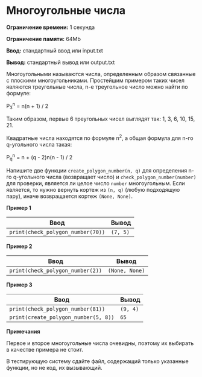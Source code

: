 # Многоугольные числа

**Ограничение времени:** 1 секунда

**Ограничение памяти:** 64Mb

**Ввод:** стандартный ввод или input.txt

**Вывод:** стандартный вывод или output.txt

Многоугольными называются числа, определенным образом связанные с плоскими многоугольниками. Простейшим примером таких чисел являются треугольные числа, n-е треугольное число можно найти по формуле:

P<sub>3</sub><sup>n</sup> = n(n + 1) / 2

Таким образом, первые 6 треугольных чисел выглядят так: 1, 3, 6, 10, 15, 21.

Квадратные числа находятся по формуле n<sup>2</sup>, а общая формула для n-го q-угольного числа такая:

P<sub>q</sub><sup>n</sup> = n + (q - 2)n(n - 1) / 2

Напишите две функции `create_polygon_number(n, q)` для определения n-го q-угольного числа (возвращает число) и `check_polygon_number(number)` для проверки, является ли целое число `number` многоугольным. Если является, то нужно вернуть кортеж из `(n, q)` (любую подходящую пару), иначе возвращается кортеж `(None, None)`.

**Пример 1**

| Ввод                      | Вывод      |
| ------------------------- | ---------- |
| `print(check_polygon_number(70))` | `(7, 5)` |

**Пример 2**

| Ввод                      | Вывод          |
| ------------------------- | -------------- |
| `print(check_polygon_number(2))` | `(None, None)` |

**Пример 3**

| Ввод                        | Вывод      |
| --------------------------- | ---------- |
| `print(check_polygon_number(81))` | `(9, 4)` |
| `print(create_polygon_number(5, 8))`     | `65`       |

**Примечания**

Первое и второе многоугольные числа очевидны, поэтому их выбирать в качестве примера не стоит.

В тестирующую систему сдайте файл, содержащий только указанные функции, но не код, их вызывающий.